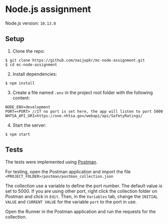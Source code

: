 # Node.js assignment

Node.js version: `10.13.0`

## Setup
1. Clone the repo:

```
$ git clone https://github.com/naijopkr/mc-node-assignment.git
$ cd mc-node-assignment
```

2. Install dependencies:

```
$ npm install
```

3. Create a file named `.env` in the project root folder with the following content:

```
NODE_ENV=development
PORT=<PORT> //If no port is set here, the app will listen to port 5000
NHTSA_API_URI=https://one.nhtsa.gov/webapi/api/SafetyRatings/
```

4. Start the server:

```
$ npm start
```

## Tests
The tests were implemented using [Postman](https://www.getpostman.com).

For testing, open the Postman application and import the file `<PROJECT_FOLDER>/postman/postman_collection.json`

The collection use a variable to define the port number. The default value is set to 5000. If you are using other port, right click the collection folder on Postman and click in `Edit`. Then, in the `Variables` tab, change the `INITIAL VALUE` and `CURRENT VALUE` for the variable `port` to the port in use.

Open the Runner in the Postman application and run the requests for the collection.